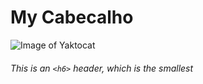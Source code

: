 # My Cabecalho
![Image of Yaktocat](https://octodex.github.com/images/yaktocat.png)
###### This is an `<h6>` header, which is the smallest
